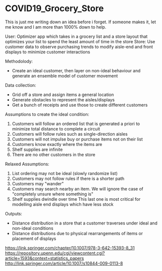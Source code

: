 # COVID19_Grocery_Store
This is just me writing down an idea before i forget. If someone makes it, let me know and I am more than 1000% down to help.

User: Optimizer app which takes in a grocery list and a store layout that optimizes your list to spend the least amount of time in the store
Store: Use customer data to observe purchasing trends to modify aisle-end and front displays to minimize customer interactions

Methodolody:
- Create an ideal customer, then layer on non-ideal behaviour and generate an ensemble model of customer movement

Data collection:
- Grid off a store and assign items a general location
- Generate obstacles to represent the aisles/displays
- Get a bunch of receipts and use those to create different customers

Assumptions to create the ideal condition:
1. Customers will follow an ordered list that is generated a priori to minimize total distance to complete a circuit
2. Customers will follow rules such as single-direction aisles
3. Customers will not impulse buy or purchase items not on their list
4. Customers know exactly where the items are
5. Shelf supplies are infinite
6. There are no other customers in the store

Relaxed Assumptions:
1. List ordering may not be ideal (slowly randomize list)
2. Customers may not follow rules if there is a shorter path
3. Customers may "wander"
4. Customers may search nearby an item. We will ignore the case of "completely unsure where something is"
5. Shelf supplies dwindle over time
  This last one is most critical for modelling aisle end displays which have less stock

Outputs:
- Distance distribution in a store that a customer traverses under ideal and non-ideal conditions
- Distance distributions due to physical rearrangements of items or placement of displays


https://link.springer.com/chapter/10.1007/978-3-642-15393-8_31
https://repository.upenn.edu/cgi/viewcontent.cgi?article=1593&context=statistics_papers
http://link.springer.com/article/10.1007/s10844-009-0113-8
